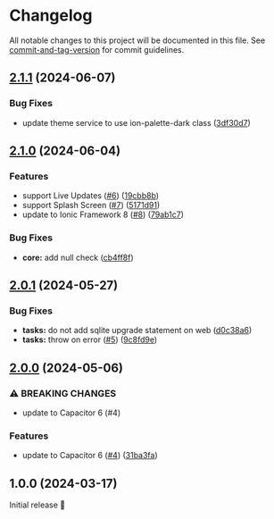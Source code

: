 # Changelog

All notable changes to this project will be documented in this file. See [commit-and-tag-version](https://github.com/absolute-version/commit-and-tag-version) for commit guidelines.

## [2.1.1](https://github.com/ionstarter/angular-sqlite-starter/compare/v2.1.0...v2.1.1) (2024-06-07)


### Bug Fixes

* update theme service to use ion-palette-dark class ([3df30d7](https://github.com/ionstarter/angular-sqlite-starter/commit/3df30d7974976b09edeaab5fd77e89f62839be72))

## [2.1.0](https://github.com/ionstarter/angular-sqlite-starter/compare/v2.0.1...v2.1.0) (2024-06-04)


### Features

* support Live Updates ([#6](https://github.com/ionstarter/angular-sqlite-starter/issues/6)) ([19cbb8b](https://github.com/ionstarter/angular-sqlite-starter/commit/19cbb8b0fcaa5492996cbef96a28c9bd0948d1ed))
* support Splash Screen ([#7](https://github.com/ionstarter/angular-sqlite-starter/issues/7)) ([5171d91](https://github.com/ionstarter/angular-sqlite-starter/commit/5171d9122552e28a33aee73afbea1c2d9e99d572))
* update to Ionic Framework 8 ([#8](https://github.com/ionstarter/angular-sqlite-starter/issues/8)) ([79ab1c7](https://github.com/ionstarter/angular-sqlite-starter/commit/79ab1c79895c0cb394bbe4c1a0a792fa17d168e4))


### Bug Fixes

* **core:** add null check ([cb4ff8f](https://github.com/ionstarter/angular-sqlite-starter/commit/cb4ff8f9a059c307af75f424b8628db51c04c7d0))

## [2.0.1](https://github.com/ionstarter/angular-sqlite-starter/compare/v2.0.0...v2.0.1) (2024-05-27)


### Bug Fixes

* **tasks:** do not add sqlite upgrade statement on web ([d0c38a6](https://github.com/ionstarter/angular-sqlite-starter/commit/d0c38a684386c02bc10d15834029ef6c6cc99eb8))
* **tasks:** throw on error ([#5](https://github.com/ionstarter/angular-sqlite-starter/issues/5)) ([9c8fd9e](https://github.com/ionstarter/angular-sqlite-starter/commit/9c8fd9e422c49554d74bc6d169e31825933ae3bf))

## [2.0.0](https://github.com/ionstarter/angular-sqlite-starter/compare/v1.0.0...v2.0.0) (2024-05-06)


### ⚠ BREAKING CHANGES

* update to Capacitor 6 (#4)

### Features

* update to Capacitor 6 ([#4](https://github.com/ionstarter/angular-sqlite-starter/issues/4)) ([31ba3fa](https://github.com/ionstarter/angular-sqlite-starter/commit/31ba3fa23c5207f42d46623f403a8db77a7e942a))

## 1.0.0 (2024-03-17)

Initial release 🎉
